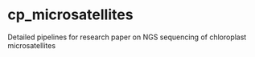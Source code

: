 # cp_microsatellites
Detailed pipelines for research paper on NGS sequencing of chloroplast microsatellites
